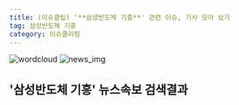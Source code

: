 ```yaml
---
title: (이슈클립) '**삼성반도체 기흥**' 관련 이슈, 기사 모아 보기
tag: 삼성반도체 기흥
category: 이슈클리핑
---
```

![wordcloud](https://s3.ap-northeast-2.amazonaws.com/lyrics101-wordcloud/2018-09-04-1536049739.png)
![news_img](https://user-images.githubusercontent.com/42597476/44507050-1206f400-a6e4-11e8-8d98-7ffbfebb353f.png)
## **'**삼성반도체 기흥**'** 뉴스속보 검색결과

